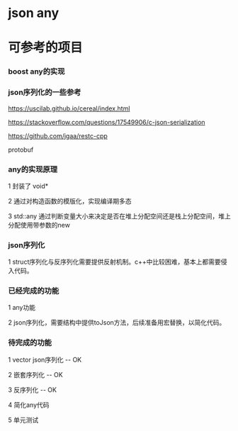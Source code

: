 # json any 

# 可参考的项目

### boost any的实现

### json序列化的一些参考
https://uscilab.github.io/cereal/index.html

https://stackoverflow.com/questions/17549906/c-json-serialization

https://github.com/jgaa/restc-cpp

protobuf

### any的实现原理

1 封装了 void* 

2 通过对构造函数的模版化，实现编译期多态

3 std::any 通过判断变量大小来决定是否在堆上分配空间还是栈上分配空间，堆上分配使用带参数的new

### json序列化

1 struct序列化与反序列化需要提供反射机制。c++中比较困难，基本上都需要侵入代码。

### 已经完成的功能

1 any功能

2 json序列化，需要结构中提供toJson方法，后续准备用宏替换，以简化代码。

### 待完成的功能

1 vector json序列化 -- OK

2 嵌套序列化  -- OK

3 反序列化 -- OK

4 简化any代码

5 单元测试